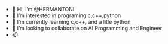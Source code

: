 - 👋 Hi, I’m @HERMANTONI
- 👀 I’m interested in programing c,c++,python
- 🌱 I’m currently learning c,c++, and a litle python
- 💞️ I’m looking to collaborate on AI Programming and Engineer
- 📫 

<!---
HERMANTONI/HERMANTONI is a ✨ special ✨ repository because its `README.md` (this file) appears on your GitHub profile.
You can click the Preview link to take a look at your changes.
--->
